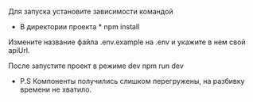 Для запуска установите зависимости командой

-   В директории проекта \*
    npm install

Измените название файла .env.example на .env и укажите в нем свой apiUrl.

После запустите проект в режиме dev
npm run dev

-   P.S
    Компоненты получились слишком перегружены, на разбивку времени не хватило.
